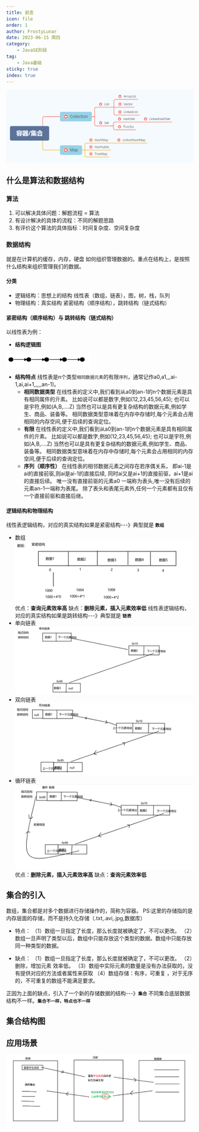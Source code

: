 ```yaml
---
title: 前言
icon: file
order: 1
author: FrostyLunar
date: 2023-06-15 周四
category:
	- JavaSE阶段
tag:
	- Java基础
sticky: true
index: true
---
```



![](./image/image_ZKGATqGzW6.png)

## 什么是算法和数据结构

### 算法

1.  可以解决具体问题：解题流程 = 算法
2.  有设计解决的具体的流程：不同的解题思路
3.  有评价这个算法的具体指标：时间复杂度、空间复杂度

### 数据结构

就是在计算机的缓存，内存，硬盘  如何组织管理数据的。重点在结构上，是按照什么结构来组织管理我们的数据。

#### 分类

-   逻辑结构：思想上的结构
    线性表（数组，链表），图，树，栈，队列
-   物理结构：真实结构
    紧密结构（顺序结构），跳转结构（链式结构）

#### 紧密结构（顺序结构）与   跳转结构（链式结构）

以线性表为例：

- **结构逻辑图**

![](./assets/image_Gl61HOkFGl.png)

- **结构特点**
	线性表是n个类型`相同数据元素`的有限`序列`，通常记作a0,a1,,,ai-1,ai,ai+1,,,,,an-1)。
	-   **相同数据类型**
	    在线性表的定义中,我们看到从a0到an-1的n个数据元素是具有相同属件的亓素。
	    比如说可以都是数字,例如(12,23,45,56,45);
	    也可以是宇符,例如(A,B,....Z)
	    当然也可以是具有更复杂结构的数据元素,例如学生、商品、装备等。
	    相同数据类型意味着在内存中存储时,每个元素会占用相同的内存空间,便于后续的查询定位。
	-   **有限**
	    在线性表的定义中,我们看到从a0到an-1的n个数据元素是具有相同属件的亓素。
	    比如说可以都是数字,例如(12,23,45,56,45);
	    也可以是宇符,例如(A,B,....Z)
	    当然也可以是具有更复杂结构的数据元素,例如学生、商品、装备等。
	    相同数据类型意味着在内存中存储时,每个元素会占用相同的内存空间,便于后续的查询定位。
	-   **序列（顺序性）**
	    在线性表的相邻数据元素之间存在若序偶关系，
	    即ai-1是ai的直接前驱,则ai是ai-1的直接后续,
	    同时ai又是ai+1的直接前驱，ai+1是ai的直接后续。
	    唯一没有直接前驱的元素a0 一端称为表头,唯一没有后续的元素an-1一端称为表尾。
	    除了表头和表尾元素外,任何一个元素都有且仅有一个直接前驱和直接后继。

#### 逻辑结构和物理结构

线性表逻辑结构，对应的真实结构如果是紧密结构---》典型就是  **`数组`**

-   数组
    ![](./image/image_NxZHVNfzNz.png)
	优点：**查询元素效率高**
	缺点：**删除元素，插入元素效率低**
	线性表逻辑结构，对应的真实结构如果是跳转结构---》典型就是  **`链表`**
-   单向链表
    ![](./image/image_sAuokus_Sp.png)
-   双向链表
    ![](./image/image_gqpXXFl8KX.png)
-   循环链表
    ![](./image/image_mF4OjcOkbQ.png)
	优点：**删除元素，插入元素效率高**
	缺点：**查询元素效率低**

## 集合的引入

数组，集合都是对多个数据进行存储操作的，简称为容器。
PS:这里的存储指的是内存层面的存储，而不是持久化存储（.txt,.avi,.jpg,数据库）

- 特点：
	（1）数组一旦指定了长度，那么长度就被确定了，不可以更改。
	（2）数组一旦声明了类型以后，数组中只能存放这个类型的数据。数组中只能存放同一种类型的数据。
	
- 缺点：
	（1）数组一旦指定了长度，那么长度就被确定了，不可以更改。
	（2）删除，增加元素  效率低。
	（3）数组中实际元素的数量是没有办法获取的，没有提供对应的方法或者属性来获取
	（4）数组存储：有序，可重复 ，对于无序的，不可重复的数组不能满足要求。

正因为上面的缺点，引入了一个新的存储数据的结构---》**`集合`**
不同集合底层数据结构不一样。**`集合不一样，特点也不一样`**

## 集合结构图

## 应用场景

![](./image/image__29hjJ7vyl.png)
